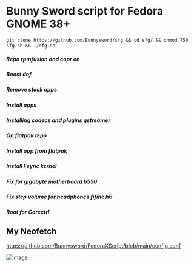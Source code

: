# Bunny Sword script for Fedora GNOME 38+
```
git clone https://github.com/Bunnysword/sfg && cd sfg/ && chmod 750 sfg.sh && ./sfg.sh
```

##### Repo rpmfusion and copr on
##### Boost dnf
##### Remove stock apps
##### Install apps
##### Installing codecs and plugins gstreamer
##### On flatpak repo
##### Install app from flatpak
##### Install Fsync kernel
##### Fix for gigabyte motherboard b550
##### Fix step volume for headphones fifine h6
##### Root for Corectrl

## My Neofetch
https://github.com/Bunnysword/FedoraXScript/blob/main/config.conf

![image](https://github.com/Bunnysword/FedoraXScript/assets/129748119/31fc882e-a58f-46f0-b54e-2c1a1983d5c6)
